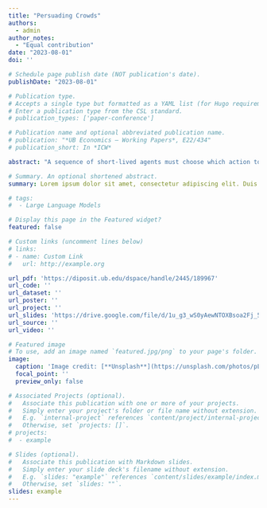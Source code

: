 ```yaml
---
title: "Persuading Crowds"
authors:
  - admin
author_notes:
  - "Equal contribution"
date: "2023-08-01"
doi: ''

# Schedule page publish date (NOT publication's date).
publishDate: "2023-08-01"

# Publication type.
# Accepts a single type but formatted as a YAML list (for Hugo requirements).
# Enter a publication type from the CSL standard.
# publication_types: ['paper-conference']

# Publication name and optional abbreviated publication name.
# publication: "*UB Economics – Working Papers*, E22/434"
# publication_short: In *ICW*

abstract: "A sequence of short-lived agents must choose which action to take under a fixed, but unknown, state of the world. Prior to the realization of the state, the long-lived principal designs and commits to a dynamic information policy to persuade agents toward his most preferred action. The principal’s persuasion power is potentially limited by the existence of conditionally independent and identically distributed private signals for the agents as well as their ability to observe the history of past actions. I characterize the problem for the principal in terms of a dynamic belief manipulation mechanism and analyze its implications for social learning. For a class of private information structure - the log-concave class, I derive conditions under which the principal should encourage some social learning and when he should induce herd behavior from the start (single disclosure). I also show that social learning is less valuable to a more patient principal: as his discount factor converges to one, the value of any optimal policy converges to the value of the single disclosure policy."

# Summary. An optional shortened abstract.
summary: Lorem ipsum dolor sit amet, consectetur adipiscing elit. Duis posuere tellus ac convallis placerat. Proin tincidunt magna sed ex sollicitudin condimentum.

# tags:
#  - Large Language Models

# Display this page in the Featured widget?
featured: false

# Custom links (uncomment lines below)
# links:
# - name: Custom Link
#   url: http://example.org

url_pdf: 'https://diposit.ub.edu/dspace/handle/2445/189967'
url_code: ''
url_dataset: ''
url_poster: ''
url_project: ''
url_slides: 'https://drive.google.com/file/d/1u_g3_wS0yAewNTOXBsoa2Fj_5GEcRJgt/view?usp=sharing'
url_source: ''
url_video: ''

# Featured image
# To use, add an image named `featured.jpg/png` to your page's folder.
image:
  caption: 'Image credit: [**Unsplash**](https://unsplash.com/photos/pLCdAaMFLTE)'
  focal_point: ''
  preview_only: false

# Associated Projects (optional).
#   Associate this publication with one or more of your projects.
#   Simply enter your project's folder or file name without extension.
#   E.g. `internal-project` references `content/project/internal-project/index.md`.
#   Otherwise, set `projects: []`.
# projects:
#  - example

# Slides (optional).
#   Associate this publication with Markdown slides.
#   Simply enter your slide deck's filename without extension.
#   E.g. `slides: "example"` references `content/slides/example/index.md`.
#   Otherwise, set `slides: ""`.
slides: example
---
```

